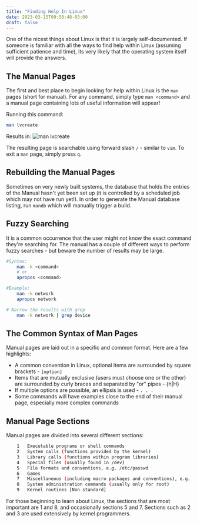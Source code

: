 ```yaml
---
title: "Finding Help In Linux"
date: 2023-03-15T09:50:48-03:00
draft: false
---
```


One of the nicest things about Linux is that it is largely self-documented.  If someone is familiar with all the ways to find help within Linux (assuming sufficient patience and time), its very likely that the operating system itself will provide the answers.

## The Manual Pages
The first and best place to begin looking for help within Linux is the `man` pages (short for manual).  For any command, simply type `man <command>` and a manual page containing lots of useful information will appear!

Running this command:
``` bash
man lvcreate
```

Results in:
![man lvcreate](https://learn-enterprise-linux/images/manLVCreate.png)

The resulting page is searchable using forward slash `/` - similar to `vim`.  To exit a `man` page, simply press `q`.

## Rebuilding the Manual Pages
Sometimes on very newly built systems, the database that holds the entries of the Manual hasn't yet been set up (it is controlled by a scheduled job which may not have run yet!).  In order to generate the Manual database listing, run `mandb` which will manually trigger a build.

## Fuzzy Searching
It is a common occurrence that the user might not know the exact command they're searching for.  The manual has a couple of different ways to perform fuzzy searches - but beware the number of results may be large.

``` bash
#Syntax: 
    man -k <command> 
    # or
    apropos <command>

#Example:
    man -k network
    apropos network

# Narrow the results with grep
    man -k network | grep device
```


## The Common Syntax of Man Pages

Manual pages are laid out in a specific and common format.  Here are a few highlights:
- A common convention in Linux, optional items are surrounded by square brackets - `[option]`
- Items that are mutually exclusive (users must choose one or the other) are surrounded by curly braces and separated by "or" pipes - {h|H}
- If multiple options are possible, an ellipsis is used - `. . .`
- Some commands will have examples close to the end of their manual page, especially more complex commands

## Manual Page Sections
Manual pages are divided into several different sections:

``` bash
    1   Executable programs or shell commands
    2   System calls (functions provided by the kernel)
    3   Library calls (functions within program libraries)
    4   Special files (usually found in /dev)
    5   File formats and conventions, e.g. /etc/passwd
    6   Games
    7   Miscellaneous (including macro packages and conventions), e.g. man(7), groff(7)
    8   System administration commands (usually only for root)
    9   Kernel routines [Non standard]
```

For those beginning to learn about Linux, the sections that are most important are 1 and 8, and occasionally sections 5 and 7.  Sections such as 2 and 3 are used extensively by kernel programmers.
